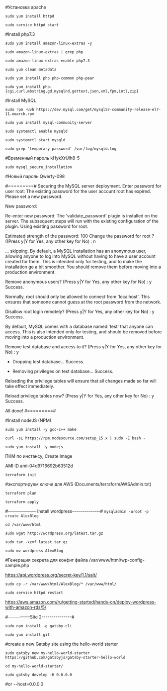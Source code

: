 #Установка apache

`sudo yum install httpd`

`sudo service httpd start`

#Install php7.3

`sudo yum install amazon-linux-extras -y`

`sudo amazon-linux-extras | grep php`

`sudo amazon-linux-extras enable php7.3`

`sudo yum clean metadata`

`sudo yum install php php-common php-pear`

`sudo yum install php-{cgi,curl,mbstring,gd,mysqlnd,gettext,json,xml,fpm,intl,zip}`

#Install MySQL

`sudo rpm -Uvh https://dev.mysql.com/get/mysql57-community-release-el7-11.noarch.rpm`

`sudo yum install mysql-community-server`

`sudo systemctl enable mysqld`

`sudo systemctl start mysqld`

`sudo grep 'temporary password' /var/log/mysqld.log`

#Временный пароль
kHykXrUlh8-5

`sudo mysql_secure_installation`

#Новый пароль
Qwerty-098

#=========#
Securing the MySQL server deployment.
Enter password for user root:
The existing password for the user account root has expired. Please set a new password.

New password:

Re-enter new password:
The 'validate_password' plugin is installed on the server.
The subsequent steps will run with the existing configuration
of the plugin.
Using existing password for root.

Estimated strength of the password: 100
Change the password for root ? ((Press y|Y for Yes, any other key for No) : n

 ... skipping.
By default, a MySQL installation has an anonymous user,
allowing anyone to log into MySQL without having to have
a user account created for them. This is intended only for
testing, and to make the installation go a bit smoother.
You should remove them before moving into a production
environment.

Remove anonymous users? (Press y|Y for Yes, any other key for No) : y
Success.


Normally, root should only be allowed to connect from
'localhost'. This ensures that someone cannot guess at
the root password from the network.

Disallow root login remotely? (Press y|Y for Yes, any other key for No) : y
Success.

By default, MySQL comes with a database named 'test' that
anyone can access. This is also intended only for testing,
and should be removed before moving into a production
environment.


Remove test database and access to it? (Press y|Y for Yes, any other key for No) : y
 - Dropping test database...
Success.

 - Removing privileges on test database...
Success.

Reloading the privilege tables will ensure that all changes
made so far will take effect immediately.

Reload privilege tables now? (Press y|Y for Yes, any other key for No) : y
Success.

All done!
#=========#

#Install nodeJS (NPM)

`sudo yum install -y gcc-c++ make`

`curl -sL https://rpm.nodesource.com/setup_15.x | sudo -E bash -`

`sudo yum install -y nodejs`



ПКМ по инстансу, Create Image

AMI ID ami-04d9716692b63512d


`terraform init`

#экспортируем ключи для AWS (Documents/terraformAWSAdmin.txt)

`terraform plan`

`terraform apply`


#-------------- Install wordpress--------------#
`mysqladmin -uroot -p create AlexBlog`

`cd /var/www/html`

`sudo wget http://wordpress.org/latest.tar.gz`

`sudo tar -xzvf latest.tar.gz`

`sudo mv wordpress AlexBlog`

#Генерация секрета для конфиг файла /var/www/html/wp-config-sample.php

https://api.wordpress.org/secret-key/1.1/salt/

`sudo cp -r /var/www/html/AlexBlog/* /var/www/html/`

`sudo service httpd restart`

https://aws.amazon.com/ru/getting-started/hands-on/deploy-wordpress-with-amazon-rds/5/


#-----------Site 2---------------#

`sudo npm install -g gatsby-cli`

`sudo yum install git`

#create a new Gatsby site using the hello-world starter

`sudo gatsby new my-hello-world-starter https://github.com/gatsbyjs/gatsby-starter-hello-world`

`cd my-hello-world-starter/`

`sudo gatsby develop -H 0.0.0.0`

#or --host=0.0.0.0
